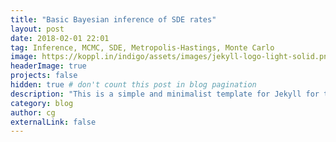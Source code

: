 ```yaml
---
title: "Basic Bayesian inference of SDE rates"
layout: post
date: 2018-02-01 22:01
tag: Inference, MCMC, SDE, Metropolis-Hastings, Monte Carlo
image: https://koppl.in/indigo/assets/images/jekyll-logo-light-solid.png
headerImage: true
projects: false
hidden: true # don't count this post in blog pagination
description: "This is a simple and minimalist template for Jekyll for those who likes to eat noodles."
category: blog
author: cg
externalLink: false
---
```






